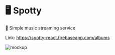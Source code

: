 # 🖥 Spotty

🚀 Simple music streaming service

Link: https://spotty-react.firebaseapp.com/albums

![mockup](https://content.screencast.com/users/pablo_picaso/folders/Jing/media/518eace8-b59b-41ab-bde0-99e7a89d9e49/00000105.png)

